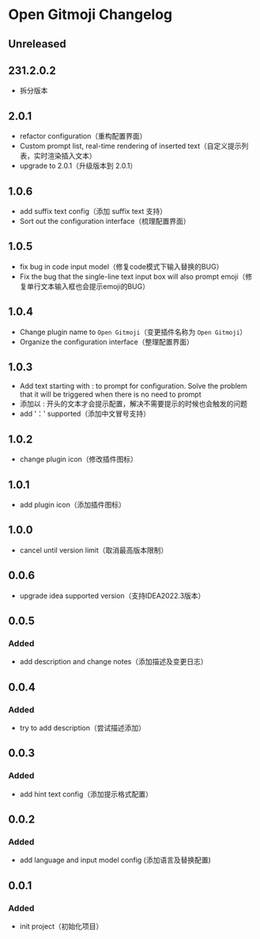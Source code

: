 <!-- Keep a Changelog guide -> https://keepachangelog.com -->

# Open Gitmoji Changelog

## Unreleased

## 231.2.0.2

- 拆分版本

## 2.0.1

- refactor configuration（重构配置界面）
- Custom prompt list, real-time rendering of inserted text（自定义提示列表，实时渲染插入文本）
- upgrade to 2.0.1（升级版本到 2.0.1）

## 1.0.6

- add suffix text config（添加 suffix text 支持）
- Sort out the configuration interface（梳理配置界面）

## 1.0.5

- fix bug in code input model（修复code模式下输入替换的BUG）
- Fix the bug that the single-line text input box will also prompt emoji（修复单行文本输入框也会提示emoji的BUG）

## 1.0.4

- Change plugin name to `Open Gitmoji`（变更插件名称为 `Open Gitmoji`）
- Organize the configuration interface（整理配置界面）

## 1.0.3

- Add text starting with : to prompt for configuration. Solve the problem that it will be triggered when there is no need to prompt
- 添加以 : 开头的文本才会提示配置，解决不需要提示的时候也会触发的问题
- add '：' supported（添加中文冒号支持）

## 1.0.2

- change plugin icon（修改插件图标）

## 1.0.1

- add plugin icon（添加插件图标）

## 1.0.0

- cancel until version limit（取消最高版本限制）

## 0.0.6

- upgrade idea supported version（支持IDEA2022.3版本）

## 0.0.5

### Added

- add description and change notes（添加描述及变更日志）

## 0.0.4

### Added

- try to add description（尝试描述添加）

## 0.0.3

### Added

- add hint text config（添加提示格式配置）

## 0.0.2

### Added

- add language and input model config (添加语言及替换配置)

## 0.0.1

### Added

- init project（初始化项目）
